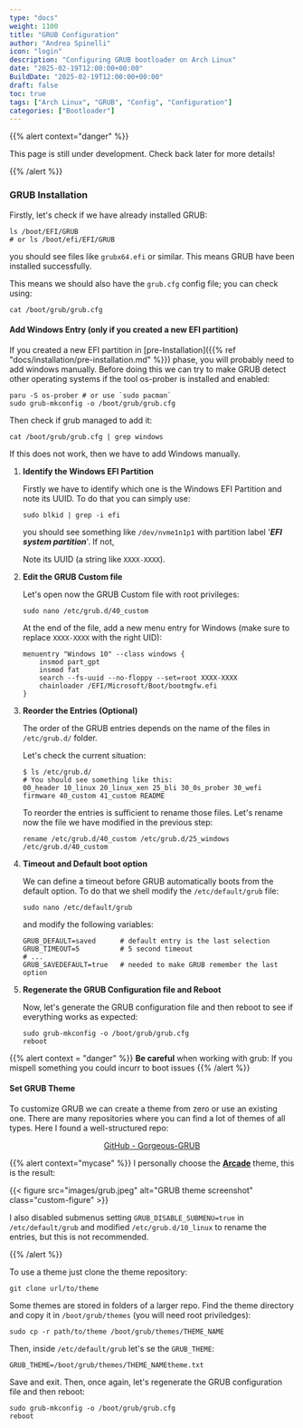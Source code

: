 ```yaml
---
type: "docs"
weight: 1100
title: "GRUB Configuration"
author: "Andrea Spinelli"
icon: "login"
description: "Configuring GRUB bootloader on Arch Linux"
date: "2025-02-19T12:00:00+00:00"
BuildDate: "2025-02-19T12:00:00+00:00"
draft: false
toc: true
tags: ["Arch Linux", "GRUB", "Config", "Configuration"]
categories: ["Bootloader"]
---
```


{{% alert context="danger" %}}

This page is still under development. Check back later for more details!

{{% /alert %}}

### GRUB Installation

Firstly, let's check if we have already installed GRUB:

```shell
ls /boot/EFI/GRUB
# or ls /boot/efi/EFI/GRUB
```

you should see files like `grubx64.efi` or similar. This means GRUB have been installed successfully.

This means we should also have the `grub.cfg` config file; you can check using:

```shell
cat /boot/grub/grub.cfg
```

#### Add Windows Entry (only if you created a new EFI partition)

If you created a new EFI partition in [pre-Installation]({{% ref "docs/installation/pre-installation.md" %}}) phase, you will probably need to add windows manually. Before doing this we can try to make GRUB detect other operating systems if the tool os-prober is installed and enabled:

```shell
paru -S os-prober # or use `sudo pacman`
sudo grub-mkconfig -o /boot/grub/grub.cfg
```

Then check if grub managed to add it:

```shell
cat /boot/grub/grub.cfg | grep windows
```

If this does not work, then we have to add Windows manually.

1. **Identify the Windows EFI Partition**

    Firstly we have to identify which one is the Windows EFI Partition and note its UUID. To do that you can simply use:

    ```shell
    sudo blkid | grep -i efi
    ```

    you should see something like `/dev/nvme1n1p1` with partition label '***EFI system partition***'. If not, 

    Note its UUID (a string like `XXXX-XXXX`).

2. **Edit the GRUB Custom file**

    Let's open now the GRUB Custom file with root privileges:

    ```shell
    sudo nano /etc/grub.d/40_custom
    ```

    At the end of the file, add a new menu entry for Windows (make sure to replace `XXXX-XXXX` with the right UID):

    ```shell
    menuentry "Windows 10" --class windows {
        insmod part_gpt
        insmod fat
        search --fs-uuid --no-floppy --set=root XXXX-XXXX
        chainloader /EFI/Microsoft/Boot/bootmgfw.efi
    }
    ```

3. **Reorder the Entries (Optional)**
    
    The order of the GRUB entries depends on the name of the files in `/etc/grub.d/` folder. 
    
    Let's check the current situation:

    ```shell
    $ ls /etc/grub.d/
    # You should see something like this:
    00_header 10_linux 20_linux_xen 25_bli 30_0s_prober 30_wefi firmware 40_custom 41_custom README
    ```

    To reorder the entries is sufficient to rename those files. Let's rename now the file we have modified in the previous step:

    ```shell
    rename /etc/grub.d/40_custom /etc/grub.d/25_windows /etc/grub.d/40_custom
    ```

4. **Timeout and Default boot option**

    We can define a timeout before GRUB automatically boots from the default option. To do that we shell modify the `/etc/default/grub` file:

    ```shell
    sudo nano /etc/default/grub 
    ```

    and modify the following variables:

    ```shell
    GRUB_DEFAULT=saved      # default entry is the last selection
    GRUB_TIMEOUT=5          # 5 second timeout
    # ...
    GRUB_SAVEDEFAULT=true   # needed to make GRUB remember the last option
    ```

5. **Regenerate the GRUB Configuration file and Reboot**

    Now, let's generate the GRUB configuration file and then reboot to see if everything works as expected:

    ```shell
    sudo grub-mkconfig -o /boot/grub/grub.cfg
    reboot
    ```

{{% alert context = "danger" %}}
**Be careful** when working with grub: If you mispell something you could incurr to boot issues
{{% /alert %}}

#### Set GRUB Theme

To customize GRUB we can create a theme from zero or use an existing one. There are many repositories where you can find a lot of themes of all types. Here I found a well-structured repo:

<div align="center">

[GitHub - Gorgeous-GRUB](https://github.com/jacksaur/Gorgeous-GRUB)

</div>

{{% alert context="mycase" %}}
I personally choose the [**Arcade**](https://github.com/nobreDaniel/dotfile) theme, this is the result:

{{< figure src="images/grub.jpeg" alt="GRUB theme screenshot" class="custom-figure" >}}

I also disabled submenus setting `GRUB_DISABLE_SUBMENU=true` in `/etc/default/grub` and modified `/etc/grub.d/10_linux` to rename the entries, but this is not recommended.

{{% /alert %}}


To use a theme just clone the theme repository:
```shell
git clone url/to/theme
``` 

Some themes are stored in folders of a larger repo. Find the theme directory and copy it in `/boot/grub/themes` (you will need root priviledges):

```shell
sudo cp -r path/to/theme /boot/grub/themes/THEME_NAME
```

Then, inside `/etc/default/grub` let's se the `GRUB_THEME`:
```shell
GRUB_THEME=/boot/grub/themes/THEME_NAMEtheme.txt
```

Save and exit. Then, once again, let's regenerate the GRUB configuration file and then reboot:

```shell
sudo grub-mkconfig -o /boot/grub/grub.cfg
reboot
```

